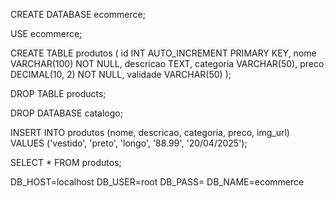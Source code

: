 CREATE DATABASE ecommerce;

USE ecommerce;

CREATE TABLE produtos (
id INT AUTO_INCREMENT PRIMARY KEY,
nome VARCHAR(100) NOT NULL,
descricao TEXT,
categoria VARCHAR(50),
preco DECIMAL(10, 2) NOT NULL,
validade VARCHAR(50)
);

DROP TABLE products;

DROP DATABASE catalogo;

INSERT INTO produtos (nome, descricao, categoria, preco, img_url) 
VALUES ('vestido', 'preto', 'longo', '88.99', '20/04/2025');

SELECT * FROM produtos;


DB_HOST=localhost
DB_USER=root
DB_PASS=
DB_NAME=ecommerce